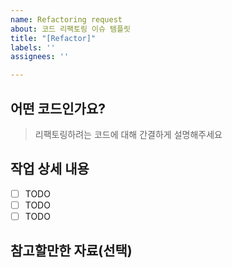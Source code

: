 ```yaml
---
name: Refactoring request
about: 코드 리팩토링 이슈 템플릿
title: "[Refactor]"
labels: ''
assignees: ''

---
```


## 어떤 코드인가요?

> 리팩토링하려는 코드에 대해 간결하게 설명해주세요

## 작업 상세 내용

- [ ] TODO
- [ ] TODO
- [ ] TODO

## 참고할만한 자료(선택)

